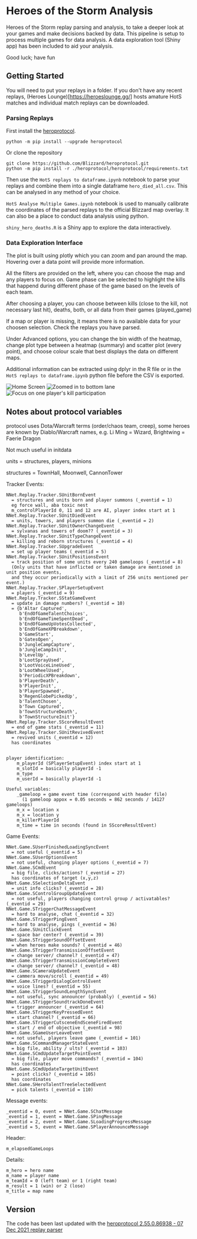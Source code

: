# Heroes of the Storm Analysis
Heroes of the Storm replay parsing and analysis, to take a deeper look at your games and make decisions backed by data. This pipeline is setup to process multiple games for data analysis. A data exploration tool (Shiny app) has been included to aid your analysis. 

Good luck; have fun

## Getting Started
You will need to put your replays in a folder. If you don't have any recent replays, (Heroes Lounge)[https://heroeslounge.gg/] hosts amature HotS matches and individual match replays can be downloaded.

### Parsing Replays
First install the [heroprotocol](https://github.com/Blizzard/heroprotocol).
```
python -m pip install --upgrade heroprotocol
```

Or clone the repository
```
git clone https://github.com/Blizzard/heroprotocol.git
python -m pip install -r ./heroprotocol/heroprotocol/requirements.txt
```

Then use the `HotS replays to dataframe.ipynb` notebook to parse your replays and combine them into a single dataframe `hero_died_all.csv`. This can be analysed in any method of your choice.

`HotS Analyse Multiple Games.ipynb` notebook is used to manually calibrate the coordinates of the parsed replays to the official Blizzard map overlay. It can also be a place to conduct data analysis using python.

`shiny_hero_deaths.R` is a Shiny app to explore the data interactively.

### Data Exploration Interface
The plot is built using plotly which you can zoom and pan around the map. Hovering over a data point will provide more information.

All the filters are provided on the left, where you can choose the map and any players to focus on. Game phase can be selected to highlight the kills that happend during different phase of the game based on the levels of each team.

After choosing a player, you can choose between kills (close to the kill, not necessary last hit), deaths, both, or all data from their games (played_game)

If a map or player is missing, it means there is no available data for your choosen selection. Check the replays you have parsed.

Under Advanced options, you can change the bin width of the heatmap, change plot type between a heatmap (summary) and scatter plot (every point), and choose colour scale that best displays the data on different maps.

Additional information can be extracted using dplyr in the R file or in the `HotS replays to dataframe.ipynb` python file before the CSV is exported.

![Home Screen](/screenshot/heat_map.png?raw=true)
![Zoomed in to bottom lane](/screenshot/heat_map_zoom.png?raw=true)
![Focus on one player's kill participation](/screenshot/one_player_kills.png?raw=true)

## Notes about protocol variables

protocol uses Dota/Warcraft terms (order/chaos team, creep), some heroes are known by Diablo/Warcraft names, e.g. Li Ming = Wizard, Brightwing = Faerie Dragon

Not much useful in initdata

units = structures, players, minions

structures = TownHall, Moonwell, CannonTower



Tracker Events:

    NNet.Replay.Tracker.SUnitBornEvent 
      = structures and units born and player summons (_eventid = 1)
      eg force wall, aba toxic nest
      m_controlPlayerId 0, 11 and 12 are AI, player index start at 1
    NNet.Replay.Tracker.SUnitDiedEvent 
      = units, towers, and players summon die (_eventid = 2)
    NNet.Replay.Tracker.SUnitOwnerChangeEvent 
      = sylvanas and towers of doom?? (_eventid = 3)
    NNet.Replay.Tracker.SUnitTypeChangeEvent 
      = killing and reborn structures (_eventid = 4)
    NNet.Replay.Tracker.SUpgradeEvent 
      = set up player teams (_eventid = 5)
    NNet.Replay.Tracker.SUnitPositionsEvent
      = track position of some units every 240 gameloops (_eventid = 8)
      (Only units that have inflicted or taken damage are mentioned in unit position events, 
      and they occur periodically with a limit of 256 units mentioned per event.)
    NNet.Replay.Tracker.SPlayerSetupEvent 
      = players (_eventid = 9)
    NNet.Replay.Tracker.SStatGameEvent
      = update in damage numbers? (_eventid = 10)
      = {b'Altar Captured',
         b'EndOfGameTalentChoices',
         b'EndOfGameTimeSpentDead',
         b'EndOfGameUpVotesCollected',
         b'EndOfGameXPBreakdown',
         b'GameStart',
         b'GatesOpen',
         b'JungleCampCapture',
         b'JungleCampInit',
         b'LevelUp',
         b'LootSprayUsed',
         b'LootVoiceLineUsed',
         b'LootWheelUsed',
         b'PeriodicXPBreakdown',
         b'PlayerDeath',
         b'PlayerInit',
         b'PlayerSpawned',
         b'RegenGlobePickedUp',
         b'TalentChosen',
         b'Town Captured',
         b'TownStructureDeath',
         b'TownStructureInit'}
    NNet.Replay.Tracker.SScoreResultEvent
      = end of game stats (_eventid = 11)
    NNet.Replay.Tracker.SUnitRevivedEvent
      = revived units (_eventid = 12)
      has coordinates
      
      
    player identification:
        m_playerId (SPlayerSetupEvent) index start at 1
        m_slotId = basically playerId -1
        m_type
        m_userId = basically playerId -1
    
    Useful variables:
        _gameloop = game event time (correspond with header file) 
          (1 gameloop appox = 0.05 seconds = 862 seconds / 14127 gameloops)
        m_x = location x
        m_x = location y
        m_killerPlayerId
        m_time = time in seconds (found in SScoreResultEvent)

Game Events:
    
    NNet.Game.SUserFinishedLoadingSyncEvent
      = not useful (_eventid = 5)
    NNet.Game.SUserOptionsEvent
      = not useful, changing player options (_eventid = 7)
    NNet.Game.SCmdEvent
      = big file, clicks/actions? (_eventid = 27)
      has coordinates of target (x,y,z)
    NNet.Game.SSelectionDeltaEvent
      = unit info clicks? (_eventid = 28)
    NNet.Game.SControlGroupUpdateEvent
      = not useful, players changing control group / activatables? (_eventid = 29)
    NNet.Game.STriggerChatMessageEvent
      = hard to analyse, chat (_eventid = 32)
    NNet.Game.STriggerPingEvent
      = hard to analyse, pings (_eventid = 36)
    NNet.Game.SUnitClickEvent
      = space bar center? (_eventid = 39)
    NNet.Game.STriggerSoundOffsetEvent
      = when heroes make sounds? (_eventid = 46)
    NNet.Game.STriggerTransmissionOffsetEvent
      = change server/ channel? (_eventid = 47)
    NNet.Game.STriggerTransmissionCompleteEvent
      = change server/ channel? (_eventid = 48)
    NNet.Game.SCameraUpdateEvent
      = cammera move/scroll (_eventid = 49)
    NNet.Game.STriggerDialogControlEvent
      = voice lines? (_eventid = 55)
    NNet.Game.STriggerSoundLengthSyncEvent
      = not useful, sync announcer (probably) (_eventid = 56)
    NNet.Game.STriggerSoundtrackDoneEvent
      = trigger announcer (_eventid = 64)
    NNet.Game.STriggerKeyPressedEvent
      = start channel? (_eventid = 66)
    NNet.Game.STriggerCutsceneEndSceneFiredEvent
      = start / end of objective (_eventid = 98)
    NNet.Game.SGameUserLeaveEvent
      = not useful, players leave game (_eventid = 101)
    NNet.Game.SCommandManagerStateEvent
      = big file, ability / ults? (_eventid = 103)
    NNet.Game.SCmdUpdateTargetPointEvent
      = big file, player move commands? (_eventid = 104)
      has coordinates
    NNet.Game.SCmdUpdateTargetUnitEvent
      = point clicks? (_eventid = 105)
      has coordinates
    NNet.Game.SHeroTalentTreeSelectedEvent
      = pick talents (_eventid = 110)



Message events:
    
    _eventid = 0, event = NNet.Game.SChatMessage
    _eventid = 1, event = NNet.Game.SPingMessage
    _eventid = 2, event = NNet.Game.SLoadingProgressMessage
    _eventid = 5, event = NNet.Game.SPlayerAnnounceMessage

Header:
    
    m_elapsedGameLoops
    

Details:
    
    m_hero = hero name
    m_name = player name
    m_teamId = 0 (left team) or 1 (right team)
    m_result = 1 (win) or 2 (lose)
    m_title = map name

## Version
The code has been last updated with the [heroprotocol 2.55.0.86938 - 07 Dec 2021 replay parser](https://github.com/Blizzard/heroprotocol/releases/tag/v2.55.0.86938)